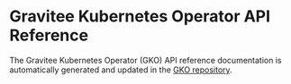 # Gravitee Kubernetes Operator API Reference

The Gravitee Kubernetes Operator (GKO) API reference documentation is automatically generated and updated in the [GKO repository](https://github.com/gravitee-io/gravitee-kubernetes-operator/blob/master/docs/api/reference.md).
